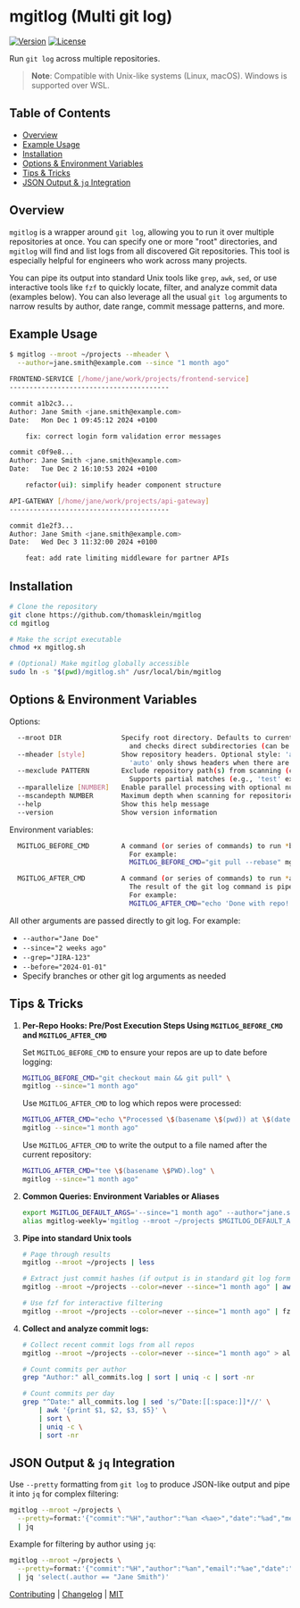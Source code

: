 # mgitlog (Multi git log)

[![Version](https://img.shields.io/badge/version-1.0.0-blue.svg)](https://github.com/thomasklein/mgitlog/releases)
[![License](https://img.shields.io/badge/license-MIT-green.svg)](LICENSE)

Run `git log` across multiple repositories.

> **Note**: Compatible with Unix-like systems (Linux, macOS). Windows is supported over WSL.

## Table of Contents

- [Overview](#overview)
- [Example Usage](#example-usage)
- [Installation](#installation)
- [Options & Environment Variables](#options--environment-variables)
- [Tips & Tricks](#tips--tricks)
- [JSON Output & `jq` Integration](#json-output--jq-integration)

## Overview

`mgitlog` is a wrapper around `git log`, allowing you to run it over multiple repositories at once.
You can specify one or more "root" directories, and `mgitlog` will find and list logs from all discovered
Git repositories. This tool is especially helpful for engineers who work across many projects.

You can pipe its output into standard Unix tools like `grep`, `awk`, `sed`,
or use interactive tools like `fzf` to quickly locate, filter,
and analyze commit data (examples below).
You can also leverage all the usual `git log` arguments to narrow results by author, date range,
commit message patterns, and more.

## Example Usage

```bash
$ mgitlog --mroot ~/projects --mheader \
  --author=jane.smith@example.com --since "1 month ago"

FRONTEND-SERVICE [/home/jane/work/projects/frontend-service]
----------------------------------------

commit a1b2c3...
Author: Jane Smith <jane.smith@example.com>
Date:   Mon Dec 1 09:45:12 2024 +0100

    fix: correct login form validation error messages

commit c0f9e8...
Author: Jane Smith <jane.smith@example.com>
Date:   Tue Dec 2 16:10:53 2024 +0100

    refactor(ui): simplify header component structure

API-GATEWAY [/home/jane/work/projects/api-gateway]
----------------------------------------

commit d1e2f3...
Author: Jane Smith <jane.smith@example.com>
Date:   Wed Dec 3 11:32:00 2024 +0100

    feat: add rate limiting middleware for partner APIs
```

## Installation

```bash
# Clone the repository
git clone https://github.com/thomasklein/mgitlog
cd mgitlog

# Make the script executable
chmod +x mgitlog.sh

# (Optional) Make mgitlog globally accessible
sudo ln -s "$(pwd)/mgitlog.sh" /usr/local/bin/mgitlog
```

## Options & Environment Variables

Options:

```bash
  --mroot DIR               Specify root directory. Defaults to current directory 
                              and checks direct subdirectories (can be used multiple times)
  --mheader [style]         Show repository headers. Optional style: 'auto' (default), 'always'
                              'auto' only shows headers when there are commits to display
  --mexclude PATTERN        Exclude repository path(s) from scanning (can be used multiple times)
                              Supports partial matches (e.g., 'test' excludes 'test-repo')
  --mparallelize [NUMBER]   Enable parallel processing with optional number of processes (default: 4)
  --mscandepth NUMBER       Maximum depth when scanning for repositories (default: 2)
  --help                    Show this help message
  --version                 Show version information
```

Environment variables:

```bash
  MGITLOG_BEFORE_CMD        A command (or series of commands) to run *before* 'git log' in each repository.
                              For example:
                              MGITLOG_BEFORE_CMD="git pull --rebase" mgitlog

  MGITLOG_AFTER_CMD         A command (or series of commands) to run *after* 'git log' output is printed for each repository.
                              The result of the git log command is piped into the command.
                              For example:
                              MGITLOG_AFTER_CMD="echo 'Done with repo!'" mgitlog
```

All other arguments are passed directly to git log. For example:

- `--author="Jane Doe"`
- `--since="2 weeks ago"`
- `--grep="JIRA-123"`
- `--before="2024-01-01"`
- Specify branches or other git log arguments as needed

## Tips & Tricks

1. **Per-Repo Hooks: Pre/Post Execution Steps Using `MGITLOG_BEFORE_CMD` and `MGITLOG_AFTER_CMD`**

    Set `MGITLOG_BEFORE_CMD` to ensure your repos are up to date before logging:

    ```bash
    MGITLOG_BEFORE_CMD="git checkout main && git pull" \
    mgitlog --since="1 month ago"
    ```

    Use `MGITLOG_AFTER_CMD` to log which repos were processed:

    ```bash
    MGITLOG_AFTER_CMD="echo \"Processed \$(basename \$(pwd)) at \$(date)\" >> ~/repo_processing.log" \
    mgitlog --since="1 month ago"
    ```

    Use `MGITLOG_AFTER_CMD` to write the output to a file named after the current repository:

    ```bash
    MGITLOG_AFTER_CMD="tee \$(basename \$PWD).log" \
    mgitlog --since="1 month ago"
    ```

2. **Common Queries: Environment Variables or Aliases**

    ```bash
    export MGITLOG_DEFAULT_ARGS='--since="1 month ago" --author="jane.smith@example.com"'
    alias mgitlog-weekly='mgitlog --mroot ~/projects $MGITLOG_DEFAULT_ARGS'
    ```

3. **Pipe into standard Unix tools**

    ```bash
    # Page through results
    mgitlog --mroot ~/projects | less

    # Extract just commit hashes (if output is in standard git log format)
    mgitlog --mroot ~/projects --color=never --since="1 month ago" | awk '/^commit/ {print $2}'

    # Use fzf for interactive filtering
    mgitlog --mroot ~/projects --color=never --since="1 month ago" | fzf
    ```

4. **Collect and analyze commit logs:**

    ```bash
    # Collect recent commit logs from all repos
    mgitlog --mroot ~/projects --color=never --since="1 month ago" > all_commits.log

    # Count commits per author
    grep "Author:" all_commits.log | sort | uniq -c | sort -nr

    # Count commits per day
    grep "^Date:" all_commits.log | sed 's/^Date:[[:space:]]*//' \
        | awk '{print $1, $2, $3, $5}' \
        | sort \
        | uniq -c \
        | sort -nr
    ```

## JSON Output & `jq` Integration

Use `--pretty` formatting from `git log` to produce JSON-like output and pipe it into `jq` for complex filtering:

```bash
mgitlog --mroot ~/projects \
  --pretty=format:'{"commit":"%H","author":"%an <%ae>","date":"%ad","message":"%f"}' \
  | jq
```

Example for filtering by author using `jq`:

```bash
mgitlog --mroot ~/projects \
  --pretty=format:'{"commit":"%H","author":"%an","email":"%ae","date":"%ad","message":"%s"}' \
  | jq 'select(.author == "Jane Smith")'
```

[Contributing](CONTRIBUTING.md) | [Changelog](CHANGELOG.md) | [MIT](LICENSE)
